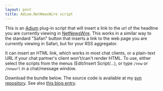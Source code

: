```yaml
---
layout: post
title: Adium.NetNewsWire script
---
```


This is an [Adium][] plug-in script that will insert a link to the url
of the headline you are currently viewing in [NetNewsWire][]. This
works in a similar way to the standard "Safari" button that inserts a
link to the web page you are currently viewing in Safari, but for your
RSS aggregator.

It can insert an HTML link, which works in most chat clients, or a
plain-text URL if your chat partner's client won't/can't render HTML.
To use, either select the scripts from the menus (Edit/Insert
Script/...), or type `/nnw` or `/nnwurl` in a chat/message window.

Download the bundle below. The source code is available at my [svn
repository][1]. See also [this blog entry][2].

[Adium]: http://www.adiumx.com/
[NetNewsWire]: http://ranchero.com/netnewswire/
[1]: http://svn.mojain.com/svn/pub/projects/mac_hacks/AdiumNetNewsWire/
[2]: /2005/06/adium_netnewswire_script.html
